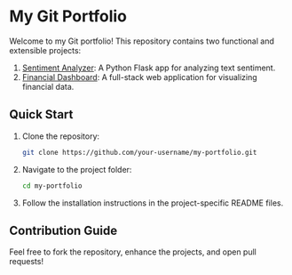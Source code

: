 # My Git Portfolio

Welcome to my Git portfolio! This repository contains two functional and extensible projects:

1. [Sentiment Analyzer](Projects/Sentiment-Analyzer): A Python Flask app for analyzing text sentiment.
2. [Financial Dashboard](Projects/Financial-Dashboard): A full-stack web application for visualizing financial data.

## Quick Start

1. Clone the repository:
   ```bash
   git clone https://github.com/your-username/my-portfolio.git
   ```
2. Navigate to the project folder:
   ```bash
   cd my-portfolio
   ```
3. Follow the installation instructions in the project-specific README files.

## Contribution Guide

Feel free to fork the repository, enhance the projects, and open pull requests!


